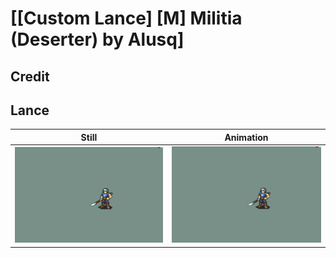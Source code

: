 # [\[Custom Lance\] \[M\] Militia \(Deserter\) by Alusq]

## Credit



## Lance

| Still | Animation |
| :---: | :-------: |
| ![Lance still](./Lance_000.png) | ![Lance animation](./Lance.gif) |
